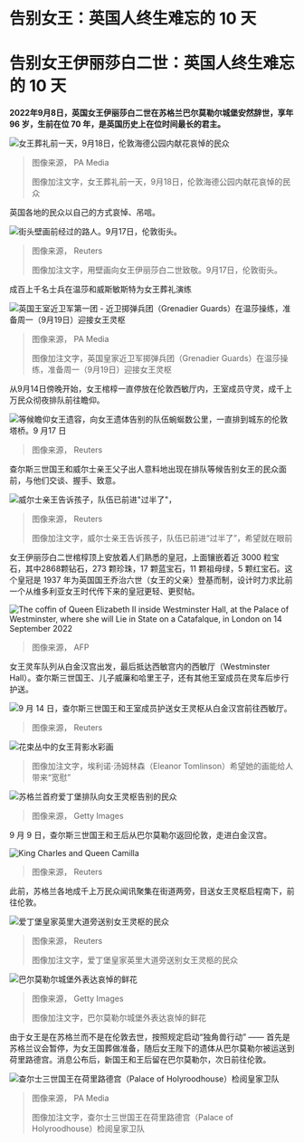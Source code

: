# 告别女王：英国人终生难忘的 10 天

#  告别女王伊丽莎白二世：英国人终生难忘的 10 天


**2022年9月8日，英国女王伊丽莎白二世在苏格兰巴尔莫勒尔城堡安然辞世，享年 96 岁，生前在位 70 年，是英国历史上在位时间最长的君主。**

![女王葬礼前一天，9月18日，伦敦海德公园内献花哀悼的民众](_126762031_queenwomancrying.jpg)

> 图像来源，  PA Media
>
> 图像加注文字，女王葬礼前一天，9月18日，伦敦海德公园内献花哀悼的民众

英国各地的民众以自己的方式哀悼、吊唁。

![街头壁画前经过的路人。9月17日，伦敦街头。](_126762035_queenmural.jpg)

> 图像来源，  Reuters
>
> 图像加注文字，用壁画向女王伊丽莎白二世致敬。9月17日，伦敦街头。

成百上千名士兵在温莎和威斯敏斯特为女王葬礼演练

![英国王室近卫军第一团 - 近卫掷弹兵团（Grenadier Guards）在温莎操练，准备周一（9月19日）迎接女王灵枢](_126760596_queenrehearsal.jpg)

> 图像来源，  PA Media
>
> 图像加注文字，英国皇家近卫军掷弹兵团（Grenadier Guards）在温莎操练，准备周一（9月19日）迎接女王灵枢

从9月14日傍晚开始，女王棺椁一直停放在伦敦西敏厅内，王室成员守灵，成千上万民众彻夜排队前往瞻仰。

![等候瞻仰女王遗容，向女王遗体告别的队伍蜿蜒数公里，一直排到城东的伦敦塔桥。9 月17 日](_126757301_6062b38eb4f94ee83b62e534b4c7ce43aa539e5d0_0_5500_36671000x667.jpg)

> 图像来源，  Reuters

查尔斯三世国王和威尔士亲王父子出人意料地出现在排队等候告别女王的民众面前，与他们交谈、握手、致意。

![威尔士亲王告诉孩子，队伍已前进"过半了"，](_126753144_williamkidsinqueuereuters.jpg)

> 图像来源，  Reuters
>
> 图像加注文字，威尔士亲王告诉孩子，队伍已前进“过半了”，希望就在眼前

女王伊丽莎白二世棺椁顶上安放着人们熟悉的皇冠，上面镶嵌着近 3000 粒宝石，其中2868颗钻石，273 颗珍珠，17 颗蓝宝石，11 颗祖母绿，5 颗红宝石。这个皇冠是 1937 年为英国国王乔治六世（女王的父亲）登基而制，设计时力求比前一个从维多利亚女王时代传下来的皇冠更轻、更熨帖。

![The coffin of Queen Elizabeth II inside Westminster Hall, at the Palace of Westminster, where she will Lie in State on a Catafalque, in London on 14 September 2022](_126713031_f8f461f8-1051-4c13-abf0-b2791c9682b1.jpg)

> 图像来源，  AFP

女王灵车队列从白金汉宫出发，最后抵达西敏宫内的西敏厅（Westminster Hall）。查尔斯三世国王、儿子威廉和哈里王子，还有其他王室成员在灵车后步行护送。

![9 月 14 日，查尔斯三世国王和王室成员护送女王灵枢从白金汉宫前往西敏厅。](_126713035_cc9b3d0d-cc84-40fc-8112-1c3463c0de12.jpg)

> 图像来源，  Reuters

![花束丛中的女王背影水彩画](_126701559_photo13-09-2022172858.jpg)

> 图像加注文字，埃利诺·汤姆林森（Eleanor Tomlinson）希望她的画能给人带来“宽慰”

![苏格兰首府爱丁堡排队向女王灵枢告别的民众](_126702672_1779de77-0b15-4183-a5b2-266643f5b284.jpg)

> 图像来源，  Getty Images

9 月 9 日，查尔斯三世国王和王后从巴尔莫勒尔返回伦敦，走进白金汉宫。

![King Charles and Queen Camilla](_126658652_682be6cb8bd28e915bc2f9529a6fb5d9e4e12a26.jpg)

> 图像来源，  Reuters

此前，苏格兰各地成千上万民众闻讯聚集在街道两旁，目送女王灵枢启程南下，前往伦敦。

![爱丁堡皇家英里大道旁送别女王灵枢的民众](_126685610_crowdedinburgh_reuters.jpg)

> 图像来源，  Reuters
>
> 图像加注文字，爱丁堡皇家英里大道旁送别女王灵柩的民众

![巴尔莫勒尔城堡外表达哀悼的鲜花](_126654844_gettyimages-1422192702.jpg)

> 图像来源，  Getty Images
>
> 图像加注文字，巴尔莫勒尔城堡外表达哀悼的鲜花

由于女王是在苏格兰而不是在伦敦去世，按照规定启动“独角兽行动” —— 首先是苏格兰议会暂停，为女王国葬做准备，随后女王陛下的遗体从巴尔莫勒尔被运送到荷里路德宫。消息公布后，新国王和王后留在巴尔莫勒尔，次日前往伦敦。

![查尔士三世国王在荷里路德宫（Palace of Holyroodhouse）检阅皇家卫队](_126685040_charlessoldiers_pa.jpg)

> 图像来源，  PA Media
>
> 图像加注文字，查尔士三世国王在荷里路德宫（Palace of Holyroodhouse）检阅皇家卫队


